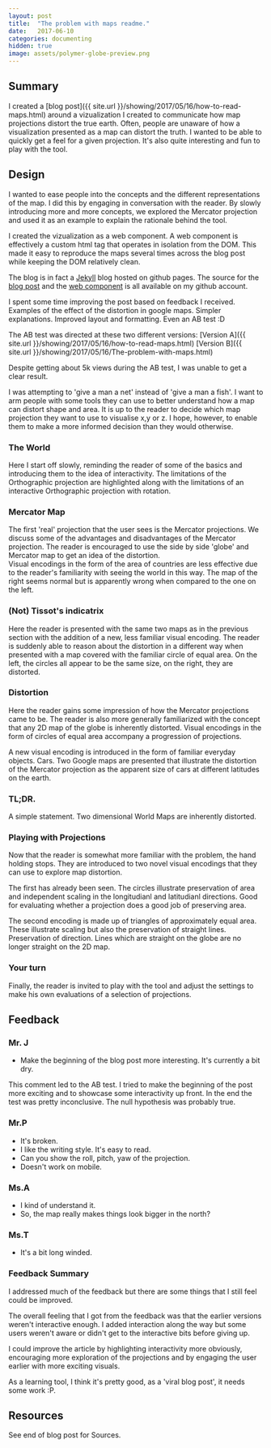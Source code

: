 ```yaml
---
layout: post
title:  "The problem with maps readme."
date:   2017-06-10
categories: documenting
hidden: true
image: assets/polymer-globe-preview.png
---
```


## Summary
I created a [blog post]({{ site.url }}/showing/2017/05/16/how-to-read-maps.html) around a vizualization I created to communicate how map projections distort the true earth. Often, people are unaware of how a visualization presented as a map can distort the truth. I wanted to be able to quickly get a feel for a given projection. It's also quite interesting and fun to play with the tool.

## Design
I wanted to ease people into the concepts and the different representations of the map. I did this by engaging in conversation with the reader. By slowly introducing more and more concepts, we explored the Mercator projection and used it as an example to explain the rationale behind the tool.

I created the vizualization as a web component. A web component is effectively a custom html tag that operates in isolation from the DOM. This made it easy to reproduce the maps several times across the blog post while keeping the DOM relatively clean.

The blog is in fact a [Jekyll](https://jekyllrb.com/) blog  hosted on github pages. The source for the [blog post](https://github.com/mjmdavis/mjmdavis.github.io) and the [web component](https://github.com/mjmdavis/polymer-globe) is all available on my github account.

I spent some time improving the post based on feedback I received. Examples of the effect of the distortion in google maps. Simpler explanations. Improved layout and formatting. Even an AB test :D

The AB test was directed at these two different versions:
[Version A]({{ site.url }}/showing/2017/05/16/how-to-read-maps.html)
[Version B]({{ site.url }}/showing/2017/05/16/The-problem-with-maps.html)

Despite getting about 5k views during the AB test, I was unable to get a clear result.

I was attempting to 'give a man a net' instead of 'give a man a fish'. I want to arm people with some tools they can use to better understand how a map can distort shape and area. It is up to the reader to decide which map projection they want to use to visualise x,y or z. I hope, however, to enable them to make a more informed decision than they would otherwise.

### The World
Here I start off slowly, reminding the reader of some of the basics and introducing them to the idea of interactivity. The limitations of the Orthographic projection are highlighted along with the limitations of an interactive Orthographic projection with rotation.

### Mercator Map
The first 'real' projection that the user sees is the Mercator projections. We discuss some of the advantages and disadvantages of the Mercator projection. The reader is encouraged to use the side by side 'globe' and Mercator map to get an idea of the distortion.  
Visual encodings in the form of the area of countries are less effective due to the reader's familiarity with seeing the world in this way. The map of the right seems normal but is apparently wrong when compared to the one on the left.

### (Not) Tissot's indicatrix
Here the reader is presented with the same two maps as in the previous section with the addition of a new, less familiar visual encoding. The reader is suddenly able to reason about the distortion in a different way when presented with a map covered with the familiar circle of equal area. On the left, the circles all appear to be the same size, on the right, they are distorted.

### Distortion
Here the reader gains some impression of how the Mercator projections came to be. The reader is also more generally familiarized with the concept that any 2D map of the globe is inherently distorted. Visual encodings in the form of circles of equal area accompany a progression of projections.

A new visual encoding is introduced in the form of familiar everyday objects. Cars. Two Google maps are presented that illustrate the distortion of the Mercator projection as the apparent size of cars at different latitudes on the earth.

### TL;DR.
A simple statement. Two dimensional World Maps are inherently  distorted.

### Playing with Projections
Now that the reader is somewhat more familiar with the problem, the hand holding stops. They are introduced to two novel visual encodings that they can use to explore map distortion.

The first has already been seen. The circles illustrate preservation of area and independent scaling in the longitudianl and latitudianl directions. Good for evaluating whether a projection does a good job of preserving area.

The second encoding is made up of triangles of approximately equal area. These illustrate scaling but also the preservation of straight lines. Preservation of direction. Lines which are straight on the globe are no longer straight on the 2D map.

### Your turn
Finally, the reader is invited to play with the tool and adjust the settings to make his own evaluations of a selection of projections.


## Feedback
### Mr. J
* Make the beginning of the blog post more interesting. It's currently a bit dry.

This comment led to the AB test. I tried to make the beginning of the post more exciting and to showcase some interactivity up front. In the end the test was pretty inconclusive. The null hypothesis was probably true.


### Mr.P
* It's broken.
* I like the writing style. It's easy to read.
* Can you show the roll, pitch, yaw of the projection.
* Doesn't work on mobile.

### Ms.A
* I kind of understand it.
* So, the map really makes things look bigger in the north?

### Ms.T
* It's a bit long winded.

### Feedback Summary

I addressed much of the feedback but there are some things that I still feel could be improved.

The overall feeling that I got from the feedback was that the earlier versions weren't interactive enough. I added interaction along the way but some users weren't aware or didn't get to the interactive bits before giving up.

I could improve the article by highlighting interactivity more obviously, encouraging more exploration of the projections and by engaging the user earlier with more exciting visuals.

As a learning tool, I think it's pretty good, as a 'viral blog post', it needs some work :P.

## Resources
See end of blog post for Sources.
